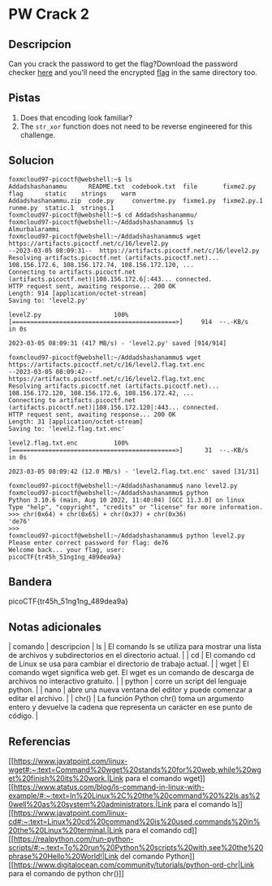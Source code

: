 
# PW Crack 2

## Descripcion

Can you crack the password to get the flag?Download the password checker [here](https://artifacts.picoctf.net/c/16/level2.py) and you'll need the encrypted [flag](https://artifacts.picoctf.net/c/16/level2.flag.txt.enc) in the same directory too.

## Pistas

1. Does that encoding look familiar?
2. The `str_xor` function does not need to be reverse engineered for this challenge.

## Solucion

```bash()
foxmcloud97-picoctf@webshell:~$ ls  
Addadshashanammu      README.txt  codebook.txt  file       fixme2.py    flag      static    strings    warm
Addadshashanammu.zip  code.py     convertme.py  fixme1.py  fixme2.py.1  runme.py  static.1  strings.1
foxmcloud97-picoctf@webshell:~$ cd Addadshashanammu/
foxmcloud97-picoctf@webshell:~/Addadshashanammu$ ls
Almurbalarammi
foxmcloud97-picoctf@webshell:~/Addadshashanammu$ wget https://artifacts.picoctf.net/c/16/level2.py
--2023-03-05 08:09:31--  https://artifacts.picoctf.net/c/16/level2.py
Resolving artifacts.picoctf.net (artifacts.picoctf.net)... 108.156.172.6, 108.156.172.74, 108.156.172.120, ...
Connecting to artifacts.picoctf.net (artifacts.picoctf.net)|108.156.172.6|:443... connected.
HTTP request sent, awaiting response... 200 OK
Length: 914 [application/octet-stream]
Saving to: 'level2.py'

level2.py                    100%[=============================================>]     914  --.-KB/s    in 0s      

2023-03-05 08:09:31 (417 MB/s) - 'level2.py' saved [914/914]

foxmcloud97-picoctf@webshell:~/Addadshashanammu$ wget https://artifacts.picoctf.net/c/16/level2.flag.txt.enc
--2023-03-05 08:09:42--  https://artifacts.picoctf.net/c/16/level2.flag.txt.enc
Resolving artifacts.picoctf.net (artifacts.picoctf.net)... 108.156.172.120, 108.156.172.6, 108.156.172.42, ...
Connecting to artifacts.picoctf.net (artifacts.picoctf.net)|108.156.172.120|:443... connected.
HTTP request sent, awaiting response... 200 OK
Length: 31 [application/octet-stream]
Saving to: 'level2.flag.txt.enc'

level2.flag.txt.enc          100%[=============================================>]      31  --.-KB/s    in 0s      

2023-03-05 08:09:42 (12.0 MB/s) - 'level2.flag.txt.enc' saved [31/31]

foxmcloud97-picoctf@webshell:~/Addadshashanammu$ nano level2.py
foxmcloud97-picoctf@webshell:~/Addadshashanammu$ python
Python 3.10.6 (main, Aug 10 2022, 11:40:04) [GCC 11.3.0] on linux
Type "help", "copyright", "credits" or "license" for more information.
>>> chr(0x64) + chr(0x65) + chr(0x37) + chr(0x36)
'de76'
>>> 
foxmcloud97-picoctf@webshell:~/Addadshashanammu$ python level2.py 
Please enter correct password for flag: de76
Welcome back... your flag, user:
picoCTF{tr45h_51ng1ng_489dea9a}
```

## Bandera

picoCTF{tr45h_51ng1ng_489dea9a}

## Notas adicionales

| comando | descripcion
| ls | El comando ls se utiliza para mostrar una lista de archivos y subdirectorios en el directorio actual. |
| cd | El comando cd de Linux se usa para cambiar el directorio de trabajo actual. |
| wget | El comando wget significa web get. El wget es un comando de descarga de archivos no interactivo gratuito. |
| python | corre un script del lenguaje python. |
| nano | abre una nueva ventana del editor y puede comenzar a editar el archivo. |
| chr() | La función Python chr() toma un argumento entero y devuelve la cadena que representa un carácter en ese punto de código. |

## Referencias
[[https://www.javatpoint.com/linux-wget#:~:text=Command%20wget%20stands%20for%20web,while%20wget%20finish%20its%20work.|Link para el comando wget]]
[[https://www.atatus.com/blog/ls-command-in-linux-with-example/#:~:text=In%20Linux%2C%20the%20command%20%22ls,as%20well%20as%20system%20administrators.|Link para el comando ls]]
[[https://www.javatpoint.com/linux-cd#:~:text=Linux%20cd%20command%20is%20used,commands%20in%20the%20Linux%20terminal.|Link para el comando cd]]
[[https://realpython.com/run-python-scripts/#:~:text=To%20run%20Python%20scripts%20with,see%20the%20phrase%20Hello%20World!|Link del comando Python]]
[[https://www.digitalocean.com/community/tutorials/python-ord-chr|Link para el comando de python chr()]]

